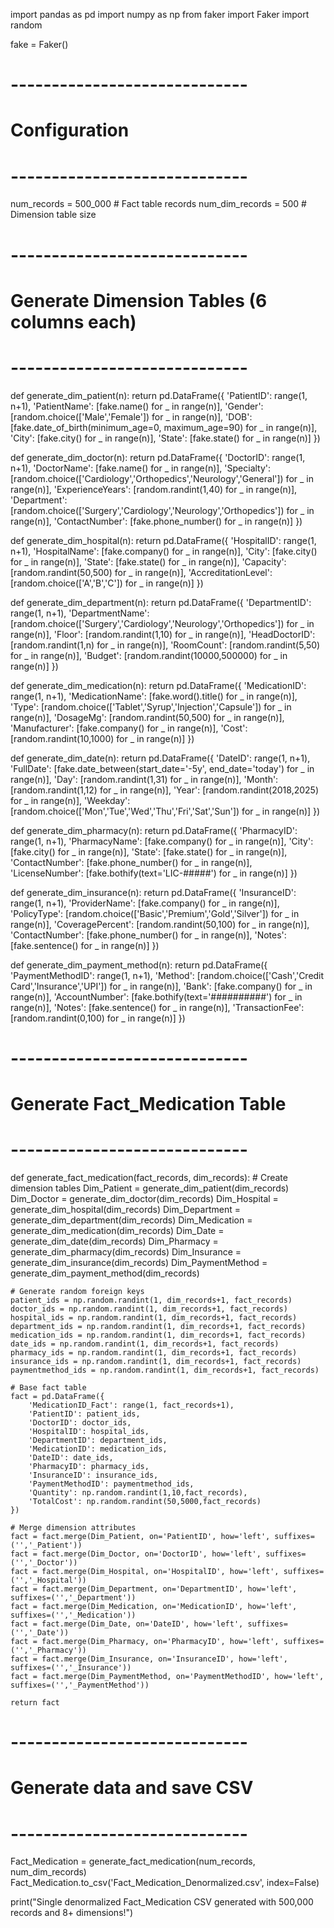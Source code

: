 import pandas as pd
import numpy as np
from faker import Faker
import random

fake = Faker()

# -----------------------------
# Configuration
# -----------------------------
num_records = 500_000  # Fact table records
num_dim_records = 500  # Dimension table size

# -----------------------------
# Generate Dimension Tables (6 columns each)
# -----------------------------
def generate_dim_patient(n):
    return pd.DataFrame({
        'PatientID': range(1, n+1),
        'PatientName': [fake.name() for _ in range(n)],
        'Gender': [random.choice(['Male','Female']) for _ in range(n)],
        'DOB': [fake.date_of_birth(minimum_age=0, maximum_age=90) for _ in range(n)],
        'City': [fake.city() for _ in range(n)],
        'State': [fake.state() for _ in range(n)]
    })

def generate_dim_doctor(n):
    return pd.DataFrame({
        'DoctorID': range(1, n+1),
        'DoctorName': [fake.name() for _ in range(n)],
        'Specialty': [random.choice(['Cardiology','Orthopedics','Neurology','General']) for _ in range(n)],
        'ExperienceYears': [random.randint(1,40) for _ in range(n)],
        'Department': [random.choice(['Surgery','Cardiology','Neurology','Orthopedics']) for _ in range(n)],
        'ContactNumber': [fake.phone_number() for _ in range(n)]
    })

def generate_dim_hospital(n):
    return pd.DataFrame({
        'HospitalID': range(1, n+1),
        'HospitalName': [fake.company() for _ in range(n)],
        'City': [fake.city() for _ in range(n)],
        'State': [fake.state() for _ in range(n)],
        'Capacity': [random.randint(50,500) for _ in range(n)],
        'AccreditationLevel': [random.choice(['A','B','C']) for _ in range(n)]
    })

def generate_dim_department(n):
    return pd.DataFrame({
        'DepartmentID': range(1, n+1),
        'DepartmentName': [random.choice(['Surgery','Cardiology','Neurology','Orthopedics']) for _ in range(n)],
        'Floor': [random.randint(1,10) for _ in range(n)],
        'HeadDoctorID': [random.randint(1,n) for _ in range(n)],
        'RoomCount': [random.randint(5,50) for _ in range(n)],
        'Budget': [random.randint(10000,500000) for _ in range(n)]
    })

def generate_dim_medication(n):
    return pd.DataFrame({
        'MedicationID': range(1, n+1),
        'MedicationName': [fake.word().title() for _ in range(n)],
        'Type': [random.choice(['Tablet','Syrup','Injection','Capsule']) for _ in range(n)],
        'DosageMg': [random.randint(50,500) for _ in range(n)],
        'Manufacturer': [fake.company() for _ in range(n)],
        'Cost': [random.randint(10,1000) for _ in range(n)]
    })

def generate_dim_date(n):
    return pd.DataFrame({
        'DateID': range(1, n+1),
        'FullDate': [fake.date_between(start_date='-5y', end_date='today') for _ in range(n)],
        'Day': [random.randint(1,31) for _ in range(n)],
        'Month': [random.randint(1,12) for _ in range(n)],
        'Year': [random.randint(2018,2025) for _ in range(n)],
        'Weekday': [random.choice(['Mon','Tue','Wed','Thu','Fri','Sat','Sun']) for _ in range(n)]
    })

def generate_dim_pharmacy(n):
    return pd.DataFrame({
        'PharmacyID': range(1, n+1),
        'PharmacyName': [fake.company() for _ in range(n)],
        'City': [fake.city() for _ in range(n)],
        'State': [fake.state() for _ in range(n)],
        'ContactNumber': [fake.phone_number() for _ in range(n)],
        'LicenseNumber': [fake.bothify(text='LIC-#####') for _ in range(n)]
    })

def generate_dim_insurance(n):
    return pd.DataFrame({
        'InsuranceID': range(1, n+1),
        'ProviderName': [fake.company() for _ in range(n)],
        'PolicyType': [random.choice(['Basic','Premium','Gold','Silver']) for _ in range(n)],
        'CoveragePercent': [random.randint(50,100) for _ in range(n)],
        'ContactNumber': [fake.phone_number() for _ in range(n)],
        'Notes': [fake.sentence() for _ in range(n)]
    })

def generate_dim_payment_method(n):
    return pd.DataFrame({
        'PaymentMethodID': range(1, n+1),
        'Method': [random.choice(['Cash','Credit Card','Insurance','UPI']) for _ in range(n)],
        'Bank': [fake.company() for _ in range(n)],
        'AccountNumber': [fake.bothify(text='##########') for _ in range(n)],
        'Notes': [fake.sentence() for _ in range(n)],
        'TransactionFee': [random.randint(0,100) for _ in range(n)]
    })

# -----------------------------
# Generate Fact_Medication Table
# -----------------------------
def generate_fact_medication(fact_records, dim_records):
    # Create dimension tables
    Dim_Patient = generate_dim_patient(dim_records)
    Dim_Doctor = generate_dim_doctor(dim_records)
    Dim_Hospital = generate_dim_hospital(dim_records)
    Dim_Department = generate_dim_department(dim_records)
    Dim_Medication = generate_dim_medication(dim_records)
    Dim_Date = generate_dim_date(dim_records)
    Dim_Pharmacy = generate_dim_pharmacy(dim_records)
    Dim_Insurance = generate_dim_insurance(dim_records)
    Dim_PaymentMethod = generate_dim_payment_method(dim_records)

    # Generate random foreign keys
    patient_ids = np.random.randint(1, dim_records+1, fact_records)
    doctor_ids = np.random.randint(1, dim_records+1, fact_records)
    hospital_ids = np.random.randint(1, dim_records+1, fact_records)
    department_ids = np.random.randint(1, dim_records+1, fact_records)
    medication_ids = np.random.randint(1, dim_records+1, fact_records)
    date_ids = np.random.randint(1, dim_records+1, fact_records)
    pharmacy_ids = np.random.randint(1, dim_records+1, fact_records)
    insurance_ids = np.random.randint(1, dim_records+1, fact_records)
    paymentmethod_ids = np.random.randint(1, dim_records+1, fact_records)

    # Base fact table
    fact = pd.DataFrame({
        'MedicationID_Fact': range(1, fact_records+1),
        'PatientID': patient_ids,
        'DoctorID': doctor_ids,
        'HospitalID': hospital_ids,
        'DepartmentID': department_ids,
        'MedicationID': medication_ids,
        'DateID': date_ids,
        'PharmacyID': pharmacy_ids,
        'InsuranceID': insurance_ids,
        'PaymentMethodID': paymentmethod_ids,
        'Quantity': np.random.randint(1,10,fact_records),
        'TotalCost': np.random.randint(50,5000,fact_records)
    })

    # Merge dimension attributes
    fact = fact.merge(Dim_Patient, on='PatientID', how='left', suffixes=('','_Patient'))
    fact = fact.merge(Dim_Doctor, on='DoctorID', how='left', suffixes=('','_Doctor'))
    fact = fact.merge(Dim_Hospital, on='HospitalID', how='left', suffixes=('','_Hospital'))
    fact = fact.merge(Dim_Department, on='DepartmentID', how='left', suffixes=('','_Department'))
    fact = fact.merge(Dim_Medication, on='MedicationID', how='left', suffixes=('','_Medication'))
    fact = fact.merge(Dim_Date, on='DateID', how='left', suffixes=('','_Date'))
    fact = fact.merge(Dim_Pharmacy, on='PharmacyID', how='left', suffixes=('','_Pharmacy'))
    fact = fact.merge(Dim_Insurance, on='InsuranceID', how='left', suffixes=('','_Insurance'))
    fact = fact.merge(Dim_PaymentMethod, on='PaymentMethodID', how='left', suffixes=('','_PaymentMethod'))

    return fact

# -----------------------------
# Generate data and save CSV
# -----------------------------
Fact_Medication = generate_fact_medication(num_records, num_dim_records)
Fact_Medication.to_csv('Fact_Medication_Denormalized.csv', index=False)

print("Single denormalized Fact_Medication CSV generated with 500,000 records and 8+ dimensions!")
